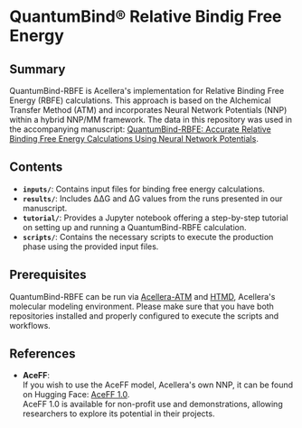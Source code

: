 # QuantumBind® Relative Bindig Free Energy

## Summary

QuantumBind-RBFE is Acellera's implementation for Relative Binding Free Energy (RBFE) calculations. This approach is based on the Alchemical Transfer Method (ATM) and incorporates Neural Network Potentials (NNP) within a hybrid NNP/MM framework. The data in this repository was used in the accompanying manuscript: [QuantumBind-RBFE: Accurate Relative Binding Free Energy Calculations Using Neural Network Potentials](https://arxiv.org/abs/2501.01811).

## Contents

- **`inputs/`**: Contains input files for binding free energy calculations.
- **`results/`**: Includes ΔΔG and ΔG values from the runs presented in our manuscript.
- **`tutorial/`**: Provides a Jupyter notebook offering a step-by-step tutorial on setting up and running a QuantumBind-RBFE calculation.
- **`scripts/`**: Contains the necessary scripts to execute the production phase using the provided input files.

## Prerequisites

QuantumBind-RBFE can be run via [Acellera-ATM](https://github.com/Acellera/atm) and [HTMD](https://software.acellera.com/htmd/index.html), Acellera's molecular modeling environment. Please make sure that you have both repositories installed and properly configured to execute the scripts and workflows.

## References

- **AceFF**:  
  If you wish to use the AceFF model, Acellera's own NNP, it can be found on Hugging Face: [AceFF 1.0](https://huggingface.co/Acellera/AceFF-1.0).  
  AceFF 1.0 is available for non-profit use and demonstrations, allowing researchers to explore its potential in their projects.

